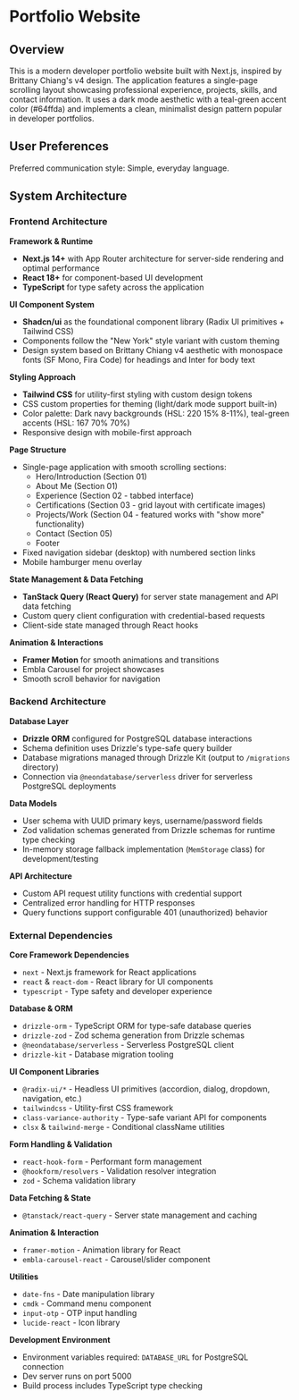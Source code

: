 # Portfolio Website

## Overview

This is a modern developer portfolio website built with Next.js, inspired by Brittany Chiang's v4 design. The application features a single-page scrolling layout showcasing professional experience, projects, skills, and contact information. It uses a dark mode aesthetic with a teal-green accent color (#64ffda) and implements a clean, minimalist design pattern popular in developer portfolios.

## User Preferences

Preferred communication style: Simple, everyday language.

## System Architecture

### Frontend Architecture

**Framework & Runtime**
- **Next.js 14+** with App Router architecture for server-side rendering and optimal performance
- **React 18+** for component-based UI development
- **TypeScript** for type safety across the application

**UI Component System**
- **Shadcn/ui** as the foundational component library (Radix UI primitives + Tailwind CSS)
- Components follow the "New York" style variant with custom theming
- Design system based on Brittany Chiang v4 aesthetic with monospace fonts (SF Mono, Fira Code) for headings and Inter for body text

**Styling Approach**
- **Tailwind CSS** for utility-first styling with custom design tokens
- CSS custom properties for theming (light/dark mode support built-in)
- Color palette: Dark navy backgrounds (HSL: 220 15% 8-11%), teal-green accents (HSL: 167 70% 70%)
- Responsive design with mobile-first approach

**Page Structure**
- Single-page application with smooth scrolling sections:
  - Hero/Introduction (Section 01)
  - About Me (Section 01)
  - Experience (Section 02 - tabbed interface)
  - Certifications (Section 03 - grid layout with certificate images)
  - Projects/Work (Section 04 - featured works with "show more" functionality)
  - Contact (Section 05)
  - Footer
- Fixed navigation sidebar (desktop) with numbered section links
- Mobile hamburger menu overlay

**State Management & Data Fetching**
- **TanStack Query (React Query)** for server state management and API data fetching
- Custom query client configuration with credential-based requests
- Client-side state managed through React hooks

**Animation & Interactions**
- **Framer Motion** for smooth animations and transitions
- Embla Carousel for project showcases
- Smooth scroll behavior for navigation

### Backend Architecture

**Database Layer**
- **Drizzle ORM** configured for PostgreSQL database interactions
- Schema definition uses Drizzle's type-safe query builder
- Database migrations managed through Drizzle Kit (output to `/migrations` directory)
- Connection via `@neondatabase/serverless` driver for serverless PostgreSQL deployments

**Data Models**
- User schema with UUID primary keys, username/password fields
- Zod validation schemas generated from Drizzle schemas for runtime type checking
- In-memory storage fallback implementation (`MemStorage` class) for development/testing

**API Architecture**
- Custom API request utility functions with credential support
- Centralized error handling for HTTP responses
- Query functions support configurable 401 (unauthorized) behavior

### External Dependencies

**Core Framework Dependencies**
- `next` - Next.js framework for React applications
- `react` & `react-dom` - React library for UI components
- `typescript` - Type safety and developer experience

**Database & ORM**
- `drizzle-orm` - TypeScript ORM for type-safe database queries
- `drizzle-zod` - Zod schema generation from Drizzle schemas
- `@neondatabase/serverless` - Serverless PostgreSQL client
- `drizzle-kit` - Database migration tooling

**UI Component Libraries**
- `@radix-ui/*` - Headless UI primitives (accordion, dialog, dropdown, navigation, etc.)
- `tailwindcss` - Utility-first CSS framework
- `class-variance-authority` - Type-safe variant API for components
- `clsx` & `tailwind-merge` - Conditional className utilities

**Form Handling & Validation**
- `react-hook-form` - Performant form management
- `@hookform/resolvers` - Validation resolver integration
- `zod` - Schema validation library

**Data Fetching & State**
- `@tanstack/react-query` - Server state management and caching

**Animation & Interaction**
- `framer-motion` - Animation library for React
- `embla-carousel-react` - Carousel/slider component

**Utilities**
- `date-fns` - Date manipulation library
- `cmdk` - Command menu component
- `input-otp` - OTP input handling
- `lucide-react` - Icon library

**Development Environment**
- Environment variables required: `DATABASE_URL` for PostgreSQL connection
- Dev server runs on port 5000
- Build process includes TypeScript type checking